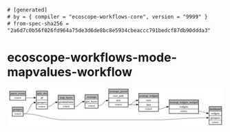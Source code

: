 ```
# [generated]
# by = { compiler = "ecoscope-workflows-core", version = "9999" }
# from-spec-sha256 = "2a6d7c0b56f026fd964a75de3d6de8bc8e5934cbeaccc791bedcf87db90ddda3"

```
# ecoscope-workflows-mode-mapvalues-workflow

![](graph.png)
